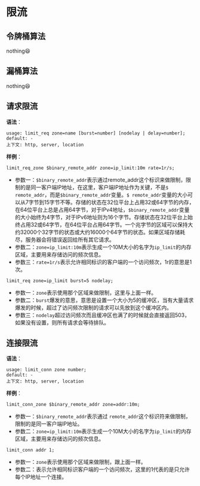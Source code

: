 # 限流

## 令牌桶算法

nothing:laughing:

## 漏桶算法

nothing:laughing:

## 请求限流

**语法**：

```nginx
usage: limit_req zone=name [burst=number] [nodelay | delay=number];
default: -
上下文: http, server, location
```

**样例**：

```nginx
limit_req_zone $binary_remote_addr zone=ip_limit:10m rate=1r/s;
```

- 参数一：`$binary_remote_addr`表示通过remote_addr这个标识来做限制，限制的是同一客户端IP地址，在这里，客户端IP地址作为关键，不是`$ remote_addr`，而是`$binary_remote_addr`变量。`$ remote_addr`变量的大小可以从7字节到15字节不等。存储的状态在32位平台上占用32或64字节的内存，在64位平台上总是占用64字节，对于IPv4地址，`$binary_remote_addr`变量的大小始终为4字节，对于IPv6地址则为16个字节。存储状态在32位平台上始终占用32或64字节，在64位平台占用64字节。一个兆字节的区域可以保持大约32000个32字节的状态或大约16000个64字节的状态。如果区域存储耗尽，服务器会将错误返回给所有其它请求。
- 参数二：`zone=ip_limit:10m`表示生成一个10M大小的名字为`ip_limit`的内存区域，主要用来存储访问的频次信息。
- 参数三：`rate=1r/s`表示允许相同标识的客户端的一个访问频次，1r的意思是1次。

```nginx
limit_req zone=ip_limit burst=5 nodelay;
```

- 参数一：`zone`表示使用那个区域来做限制，这里与上面一样。
- 参数二：`burst`爆发的意思，意思是设置一个大小为5的缓冲区，当有大量请求爆发的时候，超过了访问频次限制的请求可以先放到这个缓冲区内。
- 参数三：`nodelay`超过访问频次而且缓冲区也满了的时候就会直接返回503，如果没有设置，则所有请求会等待排队。

## 连接限流

**语法**：

```nginx
usage: limit_conn zone number;
default: -
上下文: http, server, location
```

**样例**：

```nginx
limit_conn_zone $binary_remote_addr zone=addr:10m;
```

- 参数一：`$binary_remote_addr`表示通过 `remote_addr`这个标识符来做限制，限制的是同一客户端IP地址。
- 参数二：`zone=ip_limit:10m`表示生成一个10M大小的名字为`ip_limit`的内存区域，主要用来存储访问的频次信息。

```nginx
limit_conn addr 1;
```

- 参数一：`zone`表示使用那个区域来做限制，跟上面一样。
- 参数二：表示允许相同标识客户端的一个访问频次，这里的1代表的是只允许每个IP地址一个连接。